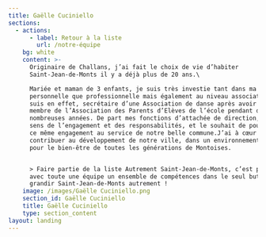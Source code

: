 ```yaml
---
title: Gaëlle Cuciniello
sections:
  - actions:
      - label: Retour à la liste
        url: /notre-équipe
    bg: white
    content: >-
      Originaire de Challans, j’ai fait le choix de vie d’habiter
      Saint-Jean-de-Monts il y a déjà plus de 20 ans.\

      Mariée et maman de 3 enfants, je suis très investie tant dans ma vie
      personnelle que professionnelle mais également au niveau associatif. Je
      suis en effet, secrétaire d’une Association de danse après avoir été
      membre de l’Association des Parents d’Elèves de l’école pendant de
      nombreuses années. De part mes fonctions d’attachée de direction, j’ai le
      sens de l’engagement et des responsabilités, et le souhait de poursuivre
      ce même engagement au service de notre belle commune.J’ai à cœur de
      contribuer au développement de notre ville, dans un environnement durable
      pour le bien-être de toutes les générations de Montoises. 


      > Faire partie de la liste Autrement Saint-Jean-de-Monts, c’est partager
      avec toute une équipe un ensemble de compétences dans le seul but de faire
      grandir Saint-Jean-de-Monts autrement !
    image: /images/Gaëlle Cuciniello.png
    section_id: Gaëlle Cuciniello
    title: Gaëlle Cuciniello
    type: section_content
layout: landing
---
```



